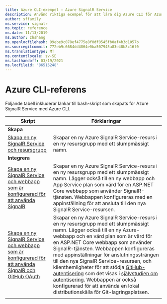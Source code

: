 ```yaml
---
title: Azure CLI-exempel – Azure SignalR Service
description: Använd riktiga exempel för att lära dig Azure CLI för Azure SignalR-tjänsten. Du får lära dig hur du skapar SignalR service med fler Azure-tjänster.
author: sffamily
ms.service: signalr
ms.topic: reference
ms.date: 11/13/2019
ms.author: zhshang
ms.openlocfilehash: 99ebe9c078ef4775e8f0df0545fb0af4b3d1057b
ms.sourcegitcommit: 772eb9c6684dd4864e0ba507945a83e48b8c16f0
ms.translationtype: MT
ms.contentlocale: sv-SE
ms.lasthandoff: 03/19/2021
ms.locfileid: "86515248"
---
```

# <a name="azure-cli-reference"></a>Azure CLI-referens

Följande tabell inkluderar länkar till bash-skript som skapats för Azure SignalR Service med Azure CLI.

| Skript | Förklaringar |
|-|-|
|**Skapa**||
| [Skapa en ny SignalR Service och resursgrupp](scripts/signalr-cli-create-service.md) | Skapar en ny Azure SignalR Service-resurs i en ny resursgrupp med ett slumpmässigt namn.  |
|**Integrera**||
| [Skapa en ny SignalR Service och webbapp som är konfigurerad för att använda SignalR](scripts/signalr-cli-create-with-app-service.md) | Skapar en ny Azure SignalR Service-resurs i en ny resursgrupp med ett slumpmässigt namn. Lägger också till en ny webbapp och App Service plan som värd för en ASP.NET Core webbapp som använder SignalR-tjänsten. Webbappen konfigureras med en appinställning för att ansluta till den nya SignalR Service-resursen. |
| [Skapa en ny SignalR Service och webbapp som är konfigurerad för att använda SignalR och GitHub OAuth](scripts/signalr-cli-create-with-app-service-github-oauth.md) | Skapar en ny Azure SignalR Service-resurs i en ny resursgrupp med ett slumpmässigt namn. Lägger också till en ny Azure-webbapp och en värd plan som är värd för en ASP.NET Core webbapp som använder SignalR-tjänsten. Webbappen konfigureras med appinställningar för anslutningssträngen till den nya SignalR Service-resursen, och klienthemligheter för att stödja [GitHub-autentisering](https://developer.github.com/v3/guides/basics-of-authentication/) som det visas i [självstudien om autentisering](signalr-concept-authenticate-oauth.md). Webbappen är också konfigurerad för att använda en lokal distributionskälla för Git-lagringsplatsen. |
| | |
